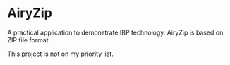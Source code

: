 AiryZip
=======

A practical application to demonstrate IBP technology. AiryZip is based on ZIP file format.

This project is not on my priority list.
